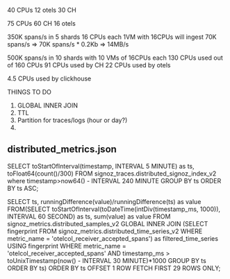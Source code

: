 40 CPUs
12 otels
30 CH


75 CPUs
60 CH
16 otels



350K spans/s in 5 shards 16 CPUs each
1VM with 16CPUs will ingest 70K spans/s => 70K spans/s * 0.2Kb => 14MB/s




500K spans/s in 10 shards with 10 VMs of 16CPUs each
130 CPUs used out of 160 CPUs
91 CPUs used by CH
22 CPUs used by otels

4.5 CPUs used by clickhouse

THINGS TO DO
1. GLOBAL INNER JOIN
2. TTL
3. Partition for traces/logs (hour or day?)
4. 


## distributed_metrics.json

SELECT  toStartOfInterval(timestamp, INTERVAL 5 MINUTE) as ts, toFloat64(count()/300) FROM signoz_traces.distributed_signoz_index_v2 where timestamp>now64() - INTERVAL 240 MINUTE GROUP BY ts ORDER BY ts ASC;

SELECT  ts, runningDifference(value)/runningDifference(ts) as value FROM(SELECT  toStartOfInterval(toDateTime(intDiv(timestamp_ms, 1000)), INTERVAL 60 SECOND) as ts, sum(value) as value FROM signoz_metrics.distributed_samples_v2 GLOBAL INNER JOIN (SELECT  fingerprint FROM signoz_metrics.distributed_time_series_v2 WHERE metric_name = 'otelcol_receiver_accepted_spans') as filtered_time_series USING fingerprint WHERE metric_name = 'otelcol_receiver_accepted_spans' AND timestamp_ms > toUnixTimestamp(now() - INTERVAL 30 MINUTE)*1000 GROUP BY ts ORDER BY  ts) ORDER BY ts OFFSET 1 ROW FETCH FIRST 29 ROWS ONLY;
